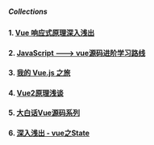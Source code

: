 
##### Collections

#### 1. [Vue 响应式原理深入浅出](https://zhuanlan.zhihu.com/p/28420779)
#### 2. [JavaScript ---> vue源码进阶学习路线](https://github.com/monkeyWangs/vueStudy)
#### 3. [我的 Vue.js 之旅](https://github.com/f2e-journey/xueqianban/issues/5)
#### 4. [Vue2原理浅谈](http://imhjm.com/article/59b902107dd03248a2e8d584)
#### 5. [大白话Vue源码系列](https://juejin.im/post/5a4b3cbb6fb9a045211f131d)
#### 6. [深入浅出 - vue之State](https://github.com/berwin/Blog/issues/13)
